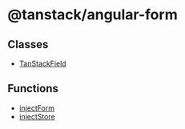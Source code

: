 # @tanstack/angular-form

## Classes

- [TanStackField](tanstackfield.md)

## Functions

- [injectForm](injectform.md)
- [injectStore](injectstore.md)
